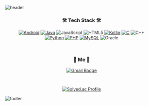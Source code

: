 

<!--
**Lee-YuGyeong/Lee-YuGyeong** is a ✨ _special_ ✨ repository because its `README.md` (this file) appears on your GitHub profile.

Here are some ideas to get you started:

- 🔭 I’m currently working on ...
- 🌱 I’m currently learning ...
- 👯 I’m looking to collaborate on ...
- 🤔 I’m looking for help with ...
- 💬 Ask me about ...
- 📫 How to reach me: ...
- 😄 Pronouns: ...
- ⚡ Fun fact: ...


[![Anurag's GitHub stats](https://github-readme-stats.vercel.app/api?username=Lee-YuGyeong&show_icons=true&include_all_commits=true)](https://github.com/anuraghazra/github-readme-stats)
-->

![header](https://capsule-render.vercel.app/api?type=waving&color=FFD159&height=250&section=header&text=Hi,%20l'm%20YuGyeong!%20&fontColor=3E3C3C&rotate=0&fontSize=60)


<div align="center">
<p align="center">
 

 
 
### 🛠 Tech Stack  🛠
[![Android](https://img.shields.io/badge/Android-3DDC84?style=flat-square&logo=Android&logoColor=FFFFFF)]()
[![Java](https://img.shields.io/badge/Java-007396?style=flat-square&logo=Java&logoColor=FFFFFF)]()
![JavaScript](https://img.shields.io/badge/javascript-%23323330?style=flat-square&logo=javascript&logoColor=%23F7DF1E)
![HTML5](https://img.shields.io/badge/html5-%23E34F26.svg?style=flat-square&logo=html5&logoColor=white)
[![Kotlin](https://img.shields.io/badge/Kotlin-0095D5?style=flat-square&logo=Kotlin&logoColor=FFFFFF)]()
[![C](https://img.shields.io/badge/C-00599C?style=flat-square&logo=C&logoColor=FFFFFF)]()
![C++](https://img.shields.io/badge/C++-00599C?style=flat-square&logo=C%2b%2b&logoColor=ffffff)
<br />
[![Python](https://img.shields.io/badge/Python-3776AB?style=flat-square&logo=Python&logoColor=FFFFFF)]()
[![PHP](https://img.shields.io/badge/PHP-777BB4?style=flat-square&logo=PHP&logoColor=FFFFFF)]()
[![MySQL](https://img.shields.io/badge/MySQL-4479A1?style=flat-square&logo=MySQL&logoColor=FFFFFF)]()
![Oracle](https://img.shields.io/badge/Oracle-F80000?style=flat-square&logo=oracle&logoColor=white)

<br />
 
### :cake: Me  :cake:
[![Gmail Badge](https://img.shields.io/badge/Gmail-d14836?style=flat-square&logo=Gmail&logoColor=white&link=mailto:lyg6452620@gmail.com)](mailto:lyg6452620@gmail.com)
<!-- [![Tech Blog Badge](http://img.shields.io/badge/-Tech%20blog-black?style=flat-square&logo=TV%20Time&logoColor=FFFFFF&link=https://e-you.tistory.com/)](https://e-you.tistory.com/) -->
 
<br />

  [![Solved.ac Profile](http://mazassumnida.wtf/api/v2/generate_badge?boj=lyg6452)](https://solved.ac/lyg6452/)

</div>


![footer](https://capsule-render.vercel.app/api?section=footer&type=waving&color=FFD159)
